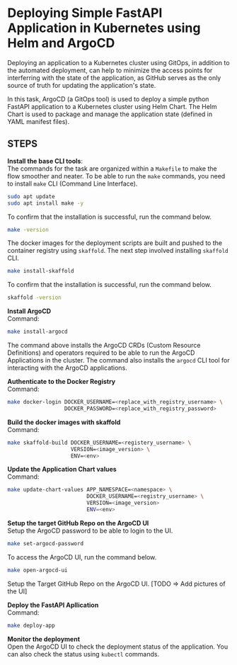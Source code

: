 # Deploying Simple FastAPI Application in Kubernetes using Helm and ArgoCD

Deploying an application to a Kubernetes cluster using GitOps, in addition to the automated deployment, can help to minimize the access points for interferring with the state of the application, as GitHub serves as the only source of truth for updating the application's state.  
  
In this task, ArgoCD (a GitOps tool) is used to deploy a simple python FastAPI application to a Kubernetes cluster using Helm Chart. The Helm Chart is used to package and manage the application state (defined in YAML manifest files).  
  
## STEPS
**Install the base CLI tools**:  
The commands for the task are organized within a `Makefile` to make the flow smoother and neater. To be able to run the `make` commands, you need to install `make` CLI (Command Line Interface).  

```BASH
sudo apt update
sudo apt install make -y
```  

To confirm that the installation is successful, run the command below.  
  
```BASH
make -version
```
  
The docker images for the deployment scripts are built and pushed to the container registry using `skaffold`. The next step involved installing `skaffold` CLI.  
  
```BASH
make install-skaffold
```  
  
To confirm that the installation is successful, run the command below.
  
```BASH
skaffold -version
```  
  
**Install ArgoCD**  
Command:  
```BASH
make install-argocd
```  
  
The command above installs the ArgoCD CRDs (Custom Resource Definitions) and operators required to be able to run the ArgoCD Applications in the cluster. The command also installs the `argocd` CLI tool for interacting with the ArgoCD applications.  
  
**Authenticate to the Docker Registry**  
Command:
```BASH
make docker-login DOCKER_USERNAME=<replace_with_registry_username> \
                  DOCKER_PASSWORD=<replace_with_registry_password>
```  
  
**Build the docker images with skaffold**  
Command:
```BASH
make skaffold-build DOCKER_USERNAME=<registery_username> \
                    VERSION=<image_version> \
                    ENV=<env>  
```  
  
**Update the Application Chart values**  
Command:
```BASH
make update-chart-values APP_NAMESPACE=<namespace> \
                         DOCKER_USERNAME=<registry_username> \
                         VERSION=<image_version> 
                         ENV=<env>
```  
  
**Setup the target GitHub Repo on the ArgoCD UI**  
Setup the ArgoCD password to be able to login to the UI.  
  
```BASH
make set-argocd-password
```
  
To access the ArgoCD UI, run the command below.  

```BASH
make open-argocd-ui
```  
  
Setup the Target GitHub Repo on the ArgoCD UI. [TODO => Add pictures of the UI]  
  
**Deploy the FastAPI Apllication**  
Command:
```BASH  
make deploy-app
```  
  
**Monitor the deployment**  
Open the ArgoCD UI to check the deployment status of the application.  You can also check the status using `kubectl` commands.